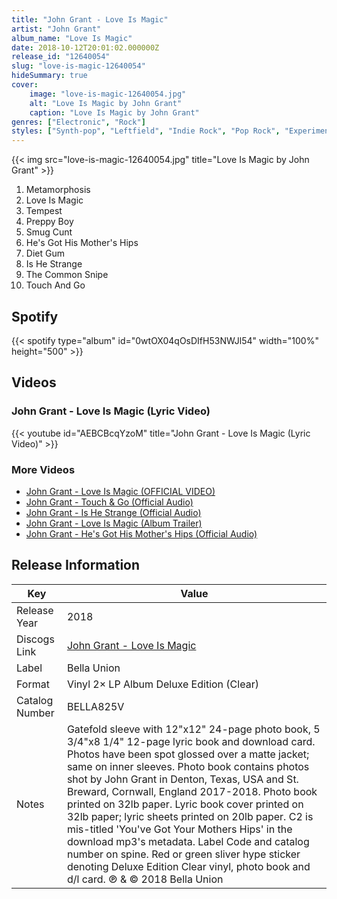```yaml
---
title: "John Grant - Love Is Magic"
artist: "John Grant"
album_name: "Love Is Magic"
date: 2018-10-12T20:01:02.000000Z
release_id: "12640054"
slug: "love-is-magic-12640054"
hideSummary: true
cover:
    image: "love-is-magic-12640054.jpg"
    alt: "Love Is Magic by John Grant"
    caption: "Love Is Magic by John Grant"
genres: ["Electronic", "Rock"]
styles: ["Synth-pop", "Leftfield", "Indie Rock", "Pop Rock", "Experimental"]
---
```


{{< img src="love-is-magic-12640054.jpg" title="Love Is Magic by John Grant" >}}

<!-- section break -->

1. Metamorphosis
2. Love Is Magic
3. Tempest
4. Preppy Boy
5. Smug Cunt
6. He's Got His Mother's Hips
7. Diet Gum
8. Is He Strange
9. The Common Snipe
10. Touch And Go

<!-- section break -->


## Spotify
{{< spotify type="album" id="0wtOX04qOsDIfH53NWJl54" width="100%" height="500" >}}



## Videos
### John Grant - Love Is Magic (Lyric Video)
{{< youtube id="AEBCBcqYzoM" title="John Grant - Love Is Magic (Lyric Video)" >}}<br>

### More Videos

- [John Grant - Love Is Magic (OFFICIAL VIDEO)](https://www.youtube.com/watch?v=-qtTidRF2V0)
- [John Grant - Touch & Go (Official Audio)](https://www.youtube.com/watch?v=-49B91A6mY0)
- [John Grant - Is He Strange (Official Audio)](https://www.youtube.com/watch?v=g4ObBiXnato)
- [John Grant - Love Is Magic (Album Trailer)](https://www.youtube.com/watch?v=mNFt_ECyFb8)
- [John Grant - He's Got His Mother's Hips (Official Audio)](https://www.youtube.com/watch?v=KrogQsF1Qes)


## Release Information
|  Key           | Value                                                |
| ---------------| ---------------------------------------------------- |
| Release Year   | 2018                                   |
| Discogs Link   | [John Grant - Love Is Magic](https://www.discogs.com/release/12640054-John-Grant-Love-Is-Magic) |
| Label          | Bella Union |
| Format         | Vinyl 2× LP Album Deluxe Edition (Clear) |
| Catalog Number | BELLA825V |
| Notes | Gatefold sleeve with 12"x12" 24-page photo book, 5 3/4"x8 1/4" 12-page lyric book and download card.  Photos have been spot glossed over a matte jacket; same on inner sleeves. Photo book contains photos shot by John Grant in Denton, Texas, USA and St. Breward, Cornwall, England 2017-2018. Photo book printed on 32lb paper. Lyric book cover printed on 32lb paper; lyric sheets printed on 20lb paper.  C2 is mis-titled 'You've Got Your Mothers Hips' in the download mp3's metadata.  Label Code and catalog number on spine.  Red or green sliver hype sticker denoting Deluxe Edition Clear vinyl, photo book and d/l card.  ℗ & © 2018 Bella Union |